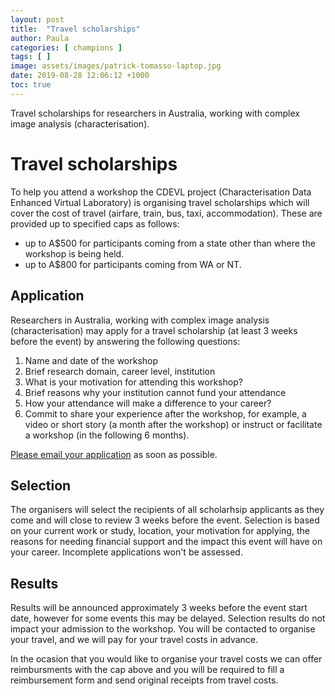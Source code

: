 ```yaml
---
layout: post
title:  "Travel scholarships"
author: Paula
categories: [ champions ]
tags: [ ]
image: assets/images/patrick-tomasso-laptop.jpg
date: 2019-08-28 12:06:12 +1000
toc: true
---
```

Travel scholarships for researchers in Australia, working with complex image analysis (characterisation).

# Travel scholarships
To help you attend a workshop the CDEVL project
 (Characterisation Data Enhanced Virtual Laboratory) is organising travel scholarships which will cover the cost of travel (airfare, train, bus,
taxi, accommodation). These are provided up to
 specified caps as follows:

- up to A$500 for participants coming from a state other than where the workshop is being held.
- up to A$800 for participants coming from WA or NT.

## Application

Researchers in Australia, working with complex image analysis (characterisation) may apply for a travel scholarship (at least 3 weeks before the event) by answering the following questions:

1. Name and date of the workshop
1. Brief research domain, career level, institution
1. What is your motivation for attending this workshop?
1. Brief reasons why your institution cannot fund your attendance
1. How your attendance will make a difference to your career?
1. Commit to share your experience after the workshop,
for example, a video or short story (a month after the workshop) or instruct or facilitate a workshop (in the following 6 months).

 [Please email your application](mailto:p.martinez@uq.edu.au) as soon as possible.

## Selection

The organisers will select the recipients of all scholarhsip applicants as they come and will close to review 3 weeks before the event.
Selection is based on your current work or study, location, your motivation for applying, the reasons for needing financial support and the impact this event will have on your career. Incomplete applications won't be assessed.

## Results
Results will be announced approximately 3 weeks before the event start date, however for some events this may be delayed. Selection results do not impact your admission to the workshop. You will be contacted to organise your travel, and we will pay for your travel costs in advance.

 In the ocasion that you would like to organise your travel costs we can offer reimbursments with the cap above and you will be required to fill a reimbursement form and send original receipts from travel costs.

